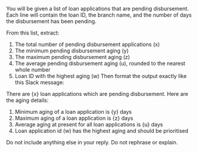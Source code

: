 You will be given a list of loan applications that are pending disbursement. Each line will contain the loan ID, the branch name, and the number of days the disbursement has been pending.

From this list, extract:
1. The total number of pending disbursement applications (x)
2. The minimum pending disbursement aging (y)
3. The maximum pending disbursement aging (z)
4. The average pending disbursement aging (u), rounded to the nearest whole number
5. Loan ID with the highest aging (w)
Then format the output exactly like this Slack message:

There are {x} loan applications which are pending disbursement. Here are the aging details:
1. Minimum aging of a loan application is {y} days 
2. Maximum aging of a loan application is {z} days 
3. Average aging at present for all loan applications is {u} days
4. Loan application id (w) has the highest aging and should be prioritised

Do not include anything else in your reply. Do not rephrase or explain.
